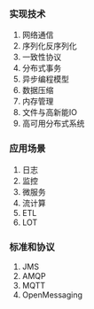 
### 实现技术
1. 网络通信
2. 序列化反序列化
3. 一致性协议
4. 分布式事务
5. 异步编程模型
6. 数据压缩
7. 内存管理
8. 文件与高新能IO
9. 高可用分布式系统
    
### 应用场景
1. 日志
2. 监控
3. 微服务
4. 流计算
5. ETL
6. LOT

### 标准和协议
1. JMS
2. AMQP
3. MQTT
4. OpenMessaging